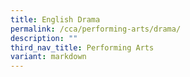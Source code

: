 ```yaml
---
title: English Drama
permalink: /cca/performing-arts/drama/
description: ""
third_nav_title: Performing Arts
variant: markdown
---
```


